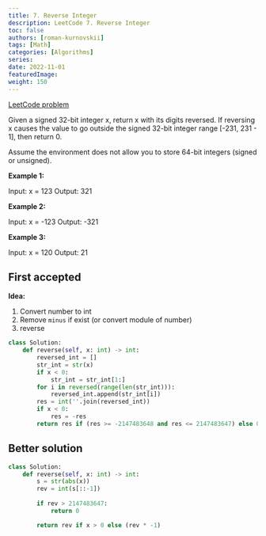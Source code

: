 ```yaml
---
title: 7. Reverse Integer
description: LeetCode 7. Reverse Integer
toc: false
authors: [roman-kurnovskii]
tags: [Math]
categories: [Algorithms]
series:
date: 2022-11-01
featuredImage:
weight: 150
---
```


[LeetCode problem](https://leetcode.com/problems/reverse-integer/)

Given a signed 32-bit integer x, return x with its digits reversed. If reversing x causes the value to go outside the signed 32-bit integer range [-231, 231 - 1], then return 0.

Assume the environment does not allow you to store 64-bit integers (signed or unsigned).

**Example 1:**

Input: x = 123
Output: 321

**Example 2:**

Input: x = -123
Output: -321

**Example 3:**

Input: x = 120
Output: 21

## First accepted

**Idea:**

1. Convert number to int
2. Remove `minus` if exist (or convert module of number)
3. reverse

```python
class Solution:
    def reverse(self, x: int) -> int:
        reversed_int = []
        str_int = str(x)
        if x < 0:
            str_int = str_int[1:]
        for i in reversed(range(len(str_int))):
            reversed_int.append(str_int[i])
        res = int(''.join(reversed_int))
        if x < 0:
            res = -res
        return res if (res >= -2147483648 and res <= 2147483647) else 0
```


## Better solution

```python
class Solution:
    def reverse(self, x: int) -> int:
        s = str(abs(x))
        rev = int(s[::-1])
        
        if rev > 2147483647:
            return 0

        return rev if x > 0 else (rev * -1)
```
